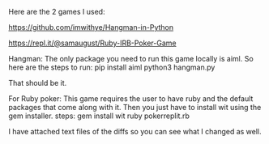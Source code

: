 
Here are the 2 games I used:

https://github.com/imwithye/Hangman-in-Python

https://repl.it/@samaugust/Ruby-IRB-Poker-Game


Hangman: The only package you need to run this game locally is aiml. So here are the steps to run:
pip install aiml
python3 hangman.py

That should be it.

For Ruby poker: This game requires the user to have ruby and the default packages that come along with it. Then you just have to install wit using the gem installer. steps:
gem install wit
ruby pokerreplit.rb

I have attached text files of the diffs so you can see what I changed as well. 